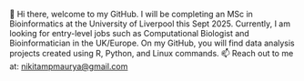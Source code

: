👋 Hi there, welcome to my GitHub. 
I will be completing an MSc in Bioinformatics at the University of Liverpool this Sept 2025.
Currently, I am looking for entry-level jobs such as Computational Biologist and Bioinformatician in the UK/Europe.
On my GitHub, you will find data analysis projects created using R, Python, and Linux commands. 
📫 Reach out to me at: nikitampmaurya@gmail.com
